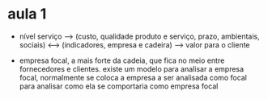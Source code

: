 # aula 1

- nível serviço --> (custo, qualidade produto e serviço, prazo, ambientais, sociais) <--> (indicadores, empresa e cadeira) --> valor para o cliente

- empresa focal, a mais forte da cadeia, que fica no meio entre fornecedores e clientes. existe um modelo para analisar a empresa focal, normalmente se coloca a empresa a ser analisada como focal para analisar como ela se comportaria como empresa focal
